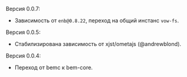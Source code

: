 Версия 0.0.7:
 * Зависимость от `enb@0.8.22`, переход на общий инстанс `vow-fs`.

Версия 0.0.5:
 * Стабилизирована зависимость от xjst/ometajs (@andrewblond).

Версия 0.0.4:
 * Переход от bemc к bem-core.

